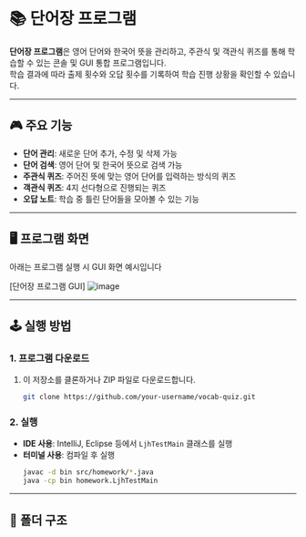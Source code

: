 # 📚 단어장 프로그램

**단어장 프로그램**은 영어 단어와 한국어 뜻을 관리하고, 주관식 및 객관식 퀴즈를 통해 학습할 수 있는 콘솔 및 GUI 통합 프로그램입니다.  
학습 결과에 따라 출제 횟수와 오답 횟수를 기록하여 학습 진행 상황을 확인할 수 있습니다.

---

## 🎮 주요 기능

- **단어 관리**: 새로운 단어 추가, 수정 및 삭제 가능
- **단어 검색**: 영어 단어 및 한국어 뜻으로 검색 가능
- **주관식 퀴즈**: 주어진 뜻에 맞는 영어 단어를 입력하는 방식의 퀴즈
- **객관식 퀴즈**: 4지 선다형으로 진행되는 퀴즈
- **오답 노트**: 학습 중 틀린 단어들을 모아볼 수 있는 기능

---

## 🖥️ 프로그램 화면

아래는 프로그램 실행 시 GUI 화면 예시입니다

[단어장 프로그램 GUI] ![image](https://github.com/user-attachments/assets/ef4892ed-d730-448b-92aa-7db11ba89d00)


---

## 🕹️ 실행 방법

### 1. 프로그램 다운로드
1. 이 저장소를 클론하거나 ZIP 파일로 다운로드합니다.
    ```bash
    git clone https://github.com/your-username/vocab-quiz.git
    ```

### 2. 실행
- **IDE 사용**: IntelliJ, Eclipse 등에서 `LjhTestMain` 클래스를 실행
- **터미널 사용**: 컴파일 후 실행
    ```bash
    javac -d bin src/homework/*.java
    java -cp bin homework.LjhTestMain
    ```

---

## 📂 폴더 구조

